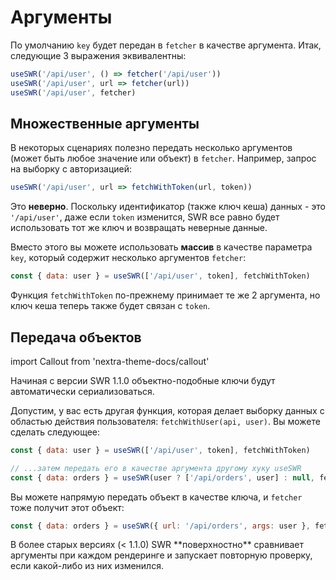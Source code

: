 # Аргументы

По умолчанию `key` будет передан в `fetcher` в качестве аргумента. Итак, следующие 3 выражения эквивалентны:

```js
useSWR('/api/user', () => fetcher('/api/user'))
useSWR('/api/user', url => fetcher(url))
useSWR('/api/user', fetcher)
```

## Множественные аргументы

В некоторых сценариях полезно передать несколько аргументов (может быть любое значение или объект) в `fetcher`. Например, запрос на выборку с авторизацией:

```js
useSWR('/api/user', url => fetchWithToken(url, token))
```

Это **неверно**. Поскольку идентификатор (также ключ кеша) данных - это `'/api/user'`,
даже если `token` изменится, SWR все равно будет использовать тот же ключ и возвращать неверные данные.

Вместо этого вы можете использовать **массив** в качестве параметра `key`, который содержит несколько аргументов `fetcher`:

```js
const { data: user } = useSWR(['/api/user', token], fetchWithToken)
```

Функция `fetchWithToken` по-прежнему принимает те же 2 аргумента, но ключ кеша теперь также будет связан с `token`.

## Передача объектов

import Callout from 'nextra-theme-docs/callout'

<Callout>
  Начиная с версии SWR 1.1.0 объектно-подобные ключи будут автоматически сериализоваться.
</Callout>

Допустим, у вас есть другая функция, которая делает выборку данных с областью действия пользователя: `fetchWithUser(api, user)`. Вы можете сделать следующее:

```js
const { data: user } = useSWR(['/api/user', token], fetchWithToken)

// ...затем передать его в качестве аргумента другому хуку useSWR
const { data: orders } = useSWR(user ? ['/api/orders', user] : null, fetchWithUser)
```

Вы можете напрямую передать объект в качестве ключа, и `fetcher` тоже получит этот объект:

```js
const { data: orders } = useSWR({ url: '/api/orders', args: user }, fetcher)
```

<Callout emoji="⚠️">
  В более старых версиях (< 1.1.0) SWR **поверхностно** сравнивает аргументы при каждом рендеринге и запускает повторную проверку, если какой-либо из них изменился.
</Callout>
